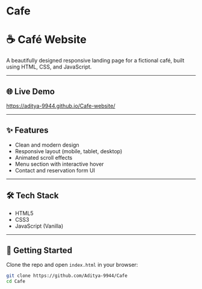 # Cafe
# ☕ Café Website

A beautifully designed responsive landing page for a fictional café, built using HTML, CSS, and JavaScript.

---

## 🌐 Live Demo
https://aditya-9944.github.io/Cafe-website/

---

## ✨ Features

- Clean and modern design
- Responsive layout (mobile, tablet, desktop)
- Animated scroll effects
- Menu section with interactive hover
- Contact and reservation form UI

---

## 🛠️ Tech Stack

- HTML5
- CSS3
- JavaScript (Vanilla)

---

## 🚀 Getting Started

Clone the repo and open `index.html` in your browser:

```bash
git clone https://github.com/Aditya-9944/Cafe
cd Cafe
